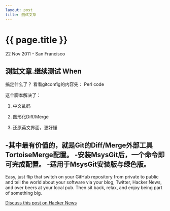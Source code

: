 ```yaml
---
layout: post
title: 测试文章
---
```


{{ page.title }}
================

<p class="meta">22 Nov 2011 - San Francisco</p>

測試文章.继续测试
When 
-----------------------------

搞定什么了？
看看gitconfig的内容先：
Perl code
 
这个脚本解决了：

1. 中文乱码

2. 图形化Diff/Merge

3. 还原英文界面，更好懂

-其中最有价值的，就是Git的Diff/Merge外部工具TortoiseMerge配置。
-安装MsysGit后，一个命令即可完成配置。
-适用于MsysGit安装版与绿色版。
--------------------------

Easy, just flip that switch on your GitHub repository from private to public and tell the world about your software via your blog, Twitter, Hacker News, and over beers at your local pub. Then sit back, relax, and enjoy being part of something big.

[Discuss this post on Hacker News](http://news.ycombinator.com/item?id=3267432)
